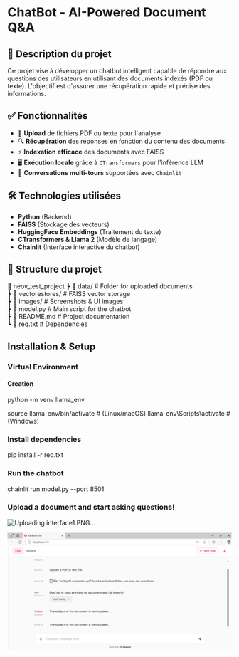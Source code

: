 # ChatBot - AI-Powered Document Q&A

## 📌 Description du projet  
Ce projet vise à développer un chatbot intelligent capable de répondre aux questions des utilisateurs en utilisant des documents indexés (PDF ou texte). L'objectif est d'assurer une récupération rapide et précise des informations.

## ✅ Fonctionnalités  
- 📂 **Upload** de fichiers PDF ou texte pour l'analyse  
- 🔍 **Récupération** des réponses en fonction du contenu des documents  
- ⚡ **Indexation efficace** des documents avec FAISS  
- 🖥️ **Exécution locale** grâce à `CTransformers` pour l'inférence LLM  
- 💬 **Conversations multi-tours** supportées avec `Chainlit`  

## 🛠️ Technologies utilisées  
- **Python** (Backend)  
- **FAISS** (Stockage des vecteurs)  
- **HuggingFace Embeddings** (Traitement du texte)  
- **CTransformers & Llama 2** (Modèle de langage)  
- **Chainlit** (Interface interactive du chatbot)  

## 📁 Structure du projet  


📁 neov_test_project
 ┣ 📁 data/                   # Folder for uploaded documents  
 ┣ 📁 vectorestores/          # FAISS vector storage  
 ┣ 📁 images/                 # Screenshots & UI images  
 ┣ 📄 model.py                # Main script for the chatbot  
 ┣ 📄 README.md               # Project documentation  
 ┗ 📄 req.txt                 # Dependencies  



## Installation & Setup

### Virtual Environment

#### Creation
python -m venv llama_env

source llama_env/bin/activate  # (Linux/macOS)
llama_env\Scripts\activate     # (Windows)

### Install dependencies
pip install -r req.txt


 ### Run the chatbot
chainlit run model.py --port 8501


### Upload a document and start asking questions!

![Uploading interface1.PNG…]()



![Chatbot Interface](images/interface.png)
